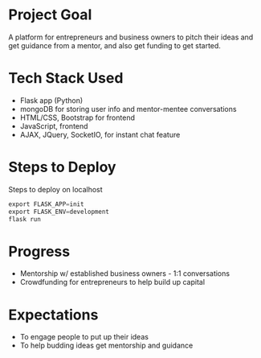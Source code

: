 # Project Goal
A platform for entrepreneurs and business owners to pitch their ideas and get guidance from a mentor, and also get funding to get started.

# Tech Stack Used
- Flask app (Python)
- mongoDB for storing user info and mentor-mentee conversations
- HTML/CSS, Bootstrap for frontend
- JavaScript, frontend
- AJAX, JQuery, SocketIO, for instant chat feature


# Steps to Deploy
Steps to deploy on localhost
```python
export FLASK_APP=init
export FLASK_ENV=development
flask run
```

# Progress
- Mentorship w/ established business owners - 1:1 conversations
- Crowdfunding for entrepreneurs to help build up capital


# Expectations
- To engage people to put up their ideas 
- To help budding ideas get mentorship and guidance
